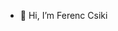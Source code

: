 - 👋 Hi, I’m Ferenc Csiki


<!---
csikfer/csikfer is a ✨ special ✨ repository because its `README.md` (this file) appears on your GitHub profile.
You can click the Preview link to take a look at your changes.
--->
